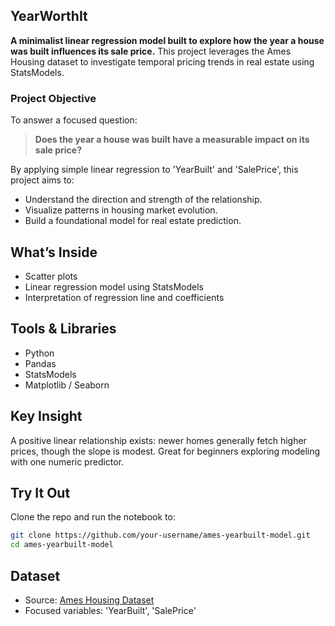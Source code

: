 ## YearWorthIt

**A minimalist linear regression model built to explore how the year a house was built influences its sale price.**
This project leverages the Ames Housing dataset to investigate temporal pricing trends in real estate using StatsModels.

### Project Objective

To answer a focused question:
> **Does the year a house was built have a measurable impact on its sale price?**

By applying simple linear regression to 'YearBuilt' and 'SalePrice', this project aims to:

* Understand the direction and strength of the relationship.
* Visualize patterns in housing market evolution.
* Build a foundational model for real estate prediction.

## What’s Inside

* Scatter plots
* Linear regression model using StatsModels
* Interpretation of regression line and coefficients

## Tools & Libraries

* Python
* Pandas
* StatsModels
* Matplotlib / Seaborn

## Key Insight

A positive linear relationship exists: newer homes generally fetch higher prices, though the slope is modest. Great for beginners exploring modeling with one numeric predictor.

## Try It Out

Clone the repo and run the notebook to:

```bash
git clone https://github.com/your-username/ames-yearbuilt-model.git
cd ames-yearbuilt-model
```
## Dataset

* Source: [Ames Housing Dataset](https://www.openml.org/d/42165)
* Focused variables: 'YearBuilt', 'SalePrice'
